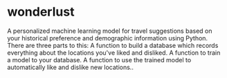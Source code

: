 # wonderlust
A personalized machine learning model for travel suggestions based on your historical preference and demographic information using Python.  There are three parts to this:  A function to build a database which records everything about the locations you've liked and disliked. A function to train a model to your database. A function to use the trained model to automatically like and dislike new locations..
